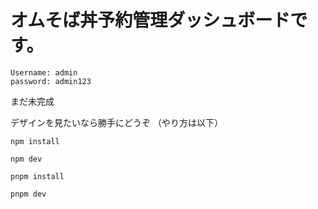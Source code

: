 # オムそば丼予約管理ダッシュボードです。

```
Username: admin 
password: admin123
```
まだ未完成

デザインを見たいなら勝手にどうぞ
（やり方は以下）

```
npm install

npm dev
```

```
pnpm install

pnpm dev
```
